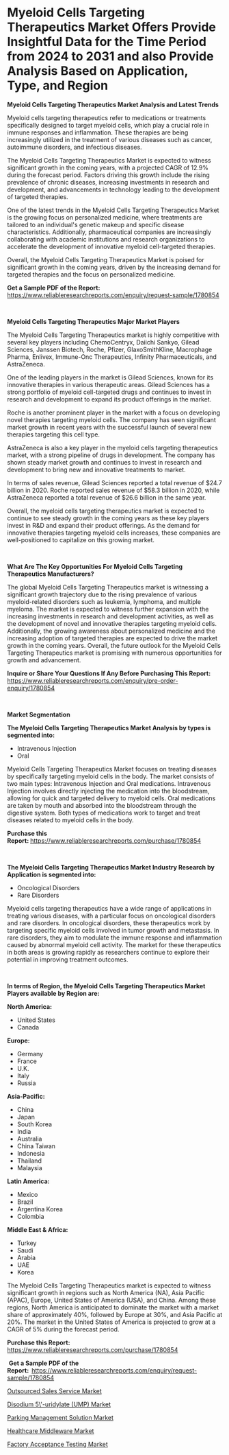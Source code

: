 <p><h1>Myeloid Cells Targeting Therapeutics Market Offers Provide Insightful Data for the Time Period from 2024 to 2031 and also Provide Analysis Based on Application, Type, and Region</h1></p><p><strong>Myeloid Cells Targeting Therapeutics Market Analysis and Latest Trends</strong></p>
<p><p>Myeloid cells targeting therapeutics refer to medications or treatments specifically designed to target myeloid cells, which play a crucial role in immune responses and inflammation. These therapies are being increasingly utilized in the treatment of various diseases such as cancer, autoimmune disorders, and infectious diseases.</p><p>The Myeloid Cells Targeting Therapeutics Market is expected to witness significant growth in the coming years, with a projected CAGR of 12.9% during the forecast period. Factors driving this growth include the rising prevalence of chronic diseases, increasing investments in research and development, and advancements in technology leading to the development of targeted therapies.</p><p>One of the latest trends in the Myeloid Cells Targeting Therapeutics Market is the growing focus on personalized medicine, where treatments are tailored to an individual's genetic makeup and specific disease characteristics. Additionally, pharmaceutical companies are increasingly collaborating with academic institutions and research organizations to accelerate the development of innovative myeloid cell-targeted therapies.</p><p>Overall, the Myeloid Cells Targeting Therapeutics Market is poised for significant growth in the coming years, driven by the increasing demand for targeted therapies and the focus on personalized medicine.</p></p>
<p><strong>Get a Sample PDF of the Report:&nbsp;</strong> <a href="https://www.reliableresearchreports.com/enquiry/request-sample/1780854">https://www.reliableresearchreports.com/enquiry/request-sample/1780854</a></p>
<p>&nbsp;</p>
<p><strong>Myeloid Cells Targeting Therapeutics Major Market Players</strong></p>
<p><p>The Myeloid Cells Targeting Therapeutics market is highly competitive with several key players including ChemoCentryx, Daiichi Sankyo, Gilead Sciences, Janssen Biotech, Roche, Pfizer, GlaxoSmithKline, Macrophage Pharma, Enlivex, Immune-Onc Therapeutics, Infinity Pharmaceuticals, and AstraZeneca.</p><p>One of the leading players in the market is Gilead Sciences, known for its innovative therapies in various therapeutic areas. Gilead Sciences has a strong portfolio of myeloid cell-targeted drugs and continues to invest in research and development to expand its product offerings in the market.</p><p>Roche is another prominent player in the market with a focus on developing novel therapies targeting myeloid cells. The company has seen significant market growth in recent years with the successful launch of several new therapies targeting this cell type.</p><p>AstraZeneca is also a key player in the myeloid cells targeting therapeutics market, with a strong pipeline of drugs in development. The company has shown steady market growth and continues to invest in research and development to bring new and innovative treatments to market.</p><p>In terms of sales revenue, Gilead Sciences reported a total revenue of $24.7 billion in 2020. Roche reported sales revenue of $58.3 billion in 2020, while AstraZeneca reported a total revenue of $26.6 billion in the same year.</p><p>Overall, the myeloid cells targeting therapeutics market is expected to continue to see steady growth in the coming years as these key players invest in R&D and expand their product offerings. As the demand for innovative therapies targeting myeloid cells increases, these companies are well-positioned to capitalize on this growing market.</p></p>
<p>&nbsp;</p>
<p><strong>What Are The Key Opportunities For Myeloid Cells Targeting Therapeutics Manufacturers?</strong></p>
<p><p>The global Myeloid Cells Targeting Therapeutics market is witnessing a significant growth trajectory due to the rising prevalence of various myeloid-related disorders such as leukemia, lymphoma, and multiple myeloma. The market is expected to witness further expansion with the increasing investments in research and development activities, as well as the development of novel and innovative therapies targeting myeloid cells. Additionally, the growing awareness about personalized medicine and the increasing adoption of targeted therapies are expected to drive the market growth in the coming years. Overall, the future outlook for the Myeloid Cells Targeting Therapeutics market is promising with numerous opportunities for growth and advancement.</p></p>
<p><strong>Inquire or Share Your Questions If Any Before Purchasing This Report:</strong> <a href="https://www.reliableresearchreports.com/enquiry/pre-order-enquiry/1780854">https://www.reliableresearchreports.com/enquiry/pre-order-enquiry/1780854</a></p>
<p>&nbsp;</p>
<p><strong>Market Segmentation</strong></p>
<p><strong>The Myeloid Cells Targeting Therapeutics Market Analysis by types is segmented into:</strong></p>
<p><ul><li>Intravenous Injection</li><li>Oral</li></ul></p>
<p><p>Myeloid Cells Targeting Therapeutics Market focuses on treating diseases by specifically targeting myeloid cells in the body. The market consists of two main types: Intravenous Injection and Oral medications. Intravenous Injection involves directly injecting the medication into the bloodstream, allowing for quick and targeted delivery to myeloid cells. Oral medications are taken by mouth and absorbed into the bloodstream through the digestive system. Both types of medications work to target and treat diseases related to myeloid cells in the body.</p></p>
<p><strong>Purchase this Report:&nbsp;</strong><a href="https://www.reliableresearchreports.com/purchase/1780854">https://www.reliableresearchreports.com/purchase/1780854</a></p>
<p>&nbsp;</p>
<p><strong>The Myeloid Cells Targeting Therapeutics Market Industry Research by Application is segmented into:</strong></p>
<p><ul><li>Oncological Disorders</li><li>Rare Disorders</li></ul></p>
<p><p>Myeloid cells targeting therapeutics have a wide range of applications in treating various diseases, with a particular focus on oncological disorders and rare disorders. In oncological disorders, these therapeutics work by targeting specific myeloid cells involved in tumor growth and metastasis. In rare disorders, they aim to modulate the immune response and inflammation caused by abnormal myeloid cell activity. The market for these therapeutics in both areas is growing rapidly as researchers continue to explore their potential in improving treatment outcomes.</p></p>
<p>&nbsp;</p>
<p><strong>In terms of Region, the Myeloid Cells Targeting Therapeutics Market Players available by Region are:</strong></p>
<p>
    <p> <strong> North America: </strong>
        <ul>
            <li>United States</li>
            <li>Canada</li>
        </ul>
        </p> 
    <p> <strong> Europe: </strong>
        <ul>
            <li>Germany</li>
            <li>France</li>
            <li>U.K.</li>
            <li>Italy</li>
            <li>Russia</li>
        </ul>
        </p> 
    <p> <strong> Asia-Pacific: </strong>
        <ul>
            <li>China</li>
            <li>Japan</li>
            <li>South Korea</li>
            <li>India</li>
            <li>Australia</li>
            <li>China Taiwan</li>
            <li>Indonesia</li>
            <li>Thailand</li>
            <li>Malaysia</li>
        </ul>
        </p> 
    <p> <strong> Latin America: </strong>
        <ul>
            <li>Mexico</li>
            <li>Brazil</li>
            <li>Argentina Korea</li>
            <li>Colombia</li>
        </ul>
        </p> 
    <p> <strong> Middle East & Africa: </strong>
        <ul>
            <li>Turkey</li>
            <li>Saudi</li>
            <li>Arabia</li>
            <li>UAE</li>
            <li>Korea</li>
        </ul>
    </p>
    </p>
<p><p>The Myeloid Cells Targeting Therapeutics market is expected to witness significant growth in regions such as North America (NA), Asia Pacific (APAC), Europe, United States of America (USA), and China. Among these regions, North America is anticipated to dominate the market with a market share of approximately 40%, followed by Europe at 30%, and Asia Pacific at 20%. The market in the United States of America is projected to grow at a CAGR of 5% during the forecast period.</p></p>
<p><strong>Purchase this Report: </strong><a href="https://www.reliableresearchreports.com/purchase/1780854">https://www.reliableresearchreports.com/purchase/1780854</a></p>
<p>&nbsp;<strong>Get a Sample PDF of the Report:&nbsp;&nbsp;</strong><a href="https://www.reliableresearchreports.com/enquiry/request-sample/1780854">https://www.reliableresearchreports.com/enquiry/request-sample/1780854</a></p>
<p><strong></strong></p>
<p><p><a href="https://medium.com/@haileeward2023/decoding-outsourced-sales-service-market-metrics-market-share-trends-and-growth-patterns-78ac2ae10884">Outsourced Sales Service Market</a></p><p><a href="https://github.com/pgtimber/Market-Research-Report-List-1/blob/main/disodium-5-uridylate-ump-market.md">Disodium 5\'-uridylate (UMP) Market</a></p><p><a href="https://medium.com/@haileeward2023/parking-management-solution-market-size-reveals-the-best-marketing-channels-in-global-industry-ec19b11d9fd3">Parking Management Solution Market</a></p><p><a href="https://medium.com/@haileeward2023/healthcare-middleware-market-research-report-its-history-and-forecast-2024-to-2031-c668b7aba8c7">Healthcare Middleware Market</a></p><p><a href="https://medium.com/@haileeward2023/factory-acceptance-testing-nbsp-market-focuses-on-market-share-size-and-projected-forecast-till-11c79ef3efcd">Factory Acceptance Testing Market</a></p></p>